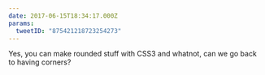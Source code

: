 ```yaml
---
date: 2017-06-15T18:34:17.000Z
params:
  tweetID: "875421218723254273"
---
```


Yes, you can make rounded stuff with CSS3 and whatnot, can we go back to having
corners?

